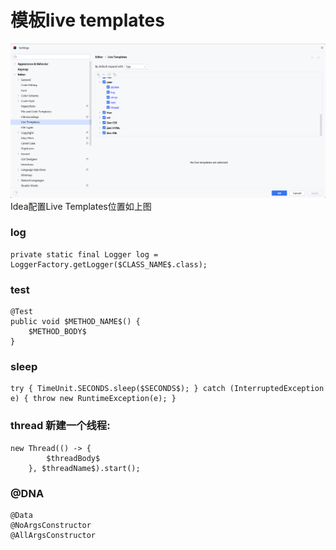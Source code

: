 # 模板live templates
![idea配置Live Templates位置](./img/Idea模板liveTemplates位置.png)
Idea配置Live Templates位置如上图

### log

```text:no-line-numbers
private static final Logger log = LoggerFactory.getLogger($CLASS_NAME$.class);
```

### test

```text:no-line-numbers
@Test
public void $METHOD_NAME$() {
    $METHOD_BODY$
}
```

### sleep

```text:no-line-numbers
try { TimeUnit.SECONDS.sleep($SECONDS$); } catch (InterruptedException e) { throw new RuntimeException(e); }
```

### thread 新建一个线程:

```text:no-line-numbers
new Thread(() -> {
        $threadBody$
    }, $threadName$).start();
```

### @DNA

```text:no-line-numbers
@Data
@NoArgsConstructor
@AllArgsConstructor
```
